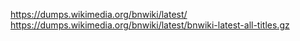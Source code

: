 [](https://github.com/arijitx/BanglaNLP)
https://dumps.wikimedia.org/bnwiki/latest/
https://dumps.wikimedia.org/bnwiki/latest/bnwiki-latest-all-titles.gz


